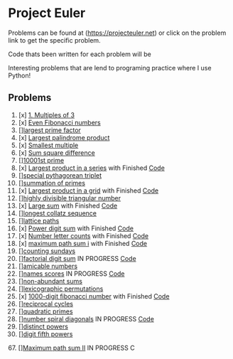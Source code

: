 # Project Euler

Problems can be found at (https://projecteuler.net) or click on the problem link to get the specific problem.

Code thats been written for each problem will be

Interesting problems that are lend to programing practice where I use Python!

## Problems

1. [x] [1. Multiples of 3](https://projecteuler.net/problem=1)
2. [x] [Even Fibonacci numbers](https://projecteuler.net/problem=2)
3. [][largest prime factor](https://projecteuler.net/problem=3)
4. [x] [Largest palindrome product](https://projecteuler.net/problem=4)
5. [x] [Smallest multiple](https://projecteuler.net/problem=5)
6. [x] [Sum square difference](https://projecteuler.net/problem=6)
7. [][10001st prime](https://projecteuler.net/problem=7)
8. [x] [Largest product in a series](https://projecteuler.net/problem=8) with Finished [Code](pe-08-largestproductinaseries.py)
9. [][special pythagorean triplet](https://projecteuler.net/problem=9)
10. [][summation of primes](https://projecteuler.net/problem=10)
11. [x] [Largest product in a grid](https://projecteuler.net/problem=11) with Finished [Code](pe-12-highlydivisibletriangularnumber.py)
12. [][highly divisible triangular number](https://projecteuler.net/problem=12)
13. [x] [Large sum](https://projecteuler.net/problem=13) with Finished [Code](pe-13-largesum.py)
14. [][longest collatz sequence](https://projecteuler.net/problem=14)
15. [][lattice paths](https://projecteuler.net/problem=15)
16. [x] [Power digit sum](https://projecteuler.net/problem=16) with Finished [Code](pe-16-powerdigitsum.py)
17. [x] [Number letter counts](https://projecteuler.net/problem=17) with Finished [Code](pe-17-numberlettercounts.py)
18. [x] [maximum path sum i](https://projecteuler.net/problem=18) with Finished [Code](pe-18-maxpathsum.py)
19. [][counting sundays](https://projecteuler.net/problem=19)
20. [][factorial digit sum](https://projecteuler.net/problem=20) IN PROGRESS [Code](pe-20-factorialdigitsum.py)
21. [][amicable numbers](https://projecteuler.net/problem=21)
22. [][names scores](https://projecteuler.net/problem=22) IN PROGRESS [Code](pe-22-namesscore.py)
23. [][non-abundant sums](https://projecteuler.net/problem=23)
24. [][lexicographic permutations](https://projecteuler.net/problem=24)
25. [x] [1000-digit fibonacci number](https://projecteuler.net/problem=25) with Finished [Code](pe-25-fibtothousanddigits.py)
26. [][reciprocal cycles](https://projecteuler.net/problem=26)
27. [][quadratic primes](https://projecteuler.net/problem=27)
28. [][number spiral diagonals](https://projecteuler.net/problem=28) IN PROGRESS [Code](pe-28-numberspiraldiagonals.py)
29. [][distinct powers](https://projecteuler.net/problem=29)
30. [][digit fifth powers](https://projecteuler.net/problem=30)

67\. [][Maximum path sum II](https://projecteuler.net/problem=67) IN PROGRESS C